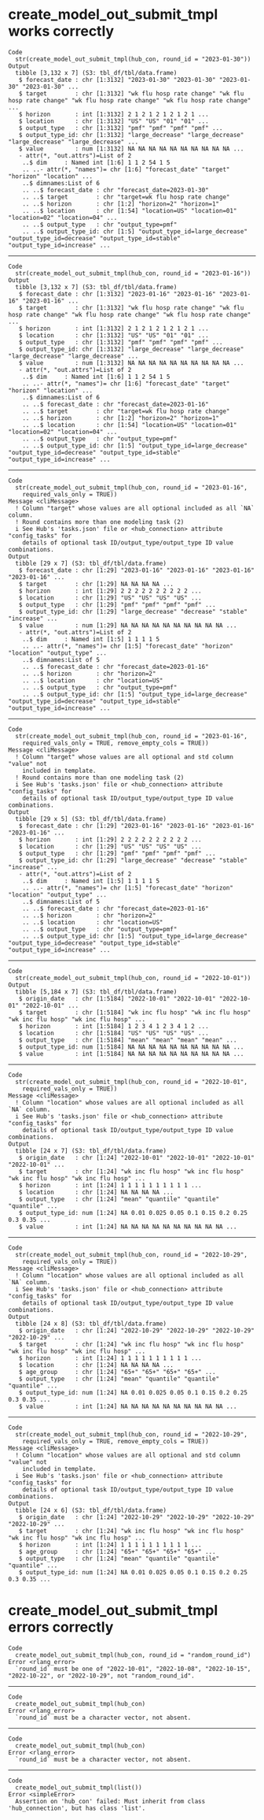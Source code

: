 # create_model_out_submit_tmpl works correctly

    Code
      str(create_model_out_submit_tmpl(hub_con, round_id = "2023-01-30"))
    Output
      tibble [3,132 x 7] (S3: tbl_df/tbl/data.frame)
       $ forecast_date : chr [1:3132] "2023-01-30" "2023-01-30" "2023-01-30" "2023-01-30" ...
       $ target        : chr [1:3132] "wk flu hosp rate change" "wk flu hosp rate change" "wk flu hosp rate change" "wk flu hosp rate change" ...
       $ horizon       : int [1:3132] 2 1 2 1 2 1 2 1 2 1 ...
       $ location      : chr [1:3132] "US" "US" "01" "01" ...
       $ output_type   : chr [1:3132] "pmf" "pmf" "pmf" "pmf" ...
       $ output_type_id: chr [1:3132] "large_decrease" "large_decrease" "large_decrease" "large_decrease" ...
       $ value         : num [1:3132] NA NA NA NA NA NA NA NA NA NA ...
       - attr(*, "out.attrs")=List of 2
        ..$ dim     : Named int [1:6] 1 1 2 54 1 5
        .. ..- attr(*, "names")= chr [1:6] "forecast_date" "target" "horizon" "location" ...
        ..$ dimnames:List of 6
        .. ..$ forecast_date : chr "forecast_date=2023-01-30"
        .. ..$ target        : chr "target=wk flu hosp rate change"
        .. ..$ horizon       : chr [1:2] "horizon=2" "horizon=1"
        .. ..$ location      : chr [1:54] "location=US" "location=01" "location=02" "location=04" ...
        .. ..$ output_type   : chr "output_type=pmf"
        .. ..$ output_type_id: chr [1:5] "output_type_id=large_decrease" "output_type_id=decrease" "output_type_id=stable" "output_type_id=increase" ...

---

    Code
      str(create_model_out_submit_tmpl(hub_con, round_id = "2023-01-16"))
    Output
      tibble [3,132 x 7] (S3: tbl_df/tbl/data.frame)
       $ forecast_date : chr [1:3132] "2023-01-16" "2023-01-16" "2023-01-16" "2023-01-16" ...
       $ target        : chr [1:3132] "wk flu hosp rate change" "wk flu hosp rate change" "wk flu hosp rate change" "wk flu hosp rate change" ...
       $ horizon       : int [1:3132] 2 1 2 1 2 1 2 1 2 1 ...
       $ location      : chr [1:3132] "US" "US" "01" "01" ...
       $ output_type   : chr [1:3132] "pmf" "pmf" "pmf" "pmf" ...
       $ output_type_id: chr [1:3132] "large_decrease" "large_decrease" "large_decrease" "large_decrease" ...
       $ value         : num [1:3132] NA NA NA NA NA NA NA NA NA NA ...
       - attr(*, "out.attrs")=List of 2
        ..$ dim     : Named int [1:6] 1 1 2 54 1 5
        .. ..- attr(*, "names")= chr [1:6] "forecast_date" "target" "horizon" "location" ...
        ..$ dimnames:List of 6
        .. ..$ forecast_date : chr "forecast_date=2023-01-16"
        .. ..$ target        : chr "target=wk flu hosp rate change"
        .. ..$ horizon       : chr [1:2] "horizon=2" "horizon=1"
        .. ..$ location      : chr [1:54] "location=US" "location=01" "location=02" "location=04" ...
        .. ..$ output_type   : chr "output_type=pmf"
        .. ..$ output_type_id: chr [1:5] "output_type_id=large_decrease" "output_type_id=decrease" "output_type_id=stable" "output_type_id=increase" ...

---

    Code
      str(create_model_out_submit_tmpl(hub_con, round_id = "2023-01-16",
        required_vals_only = TRUE))
    Message <cliMessage>
      ! Column "target" whose values are all optional included as all `NA` column.
      ! Round contains more than one modeling task (2)
      i See Hub's 'tasks.json' file or <hub_connection> attribute "config_tasks" for
        details of optional task ID/output_type/output_type ID value combinations.
    Output
      tibble [29 x 7] (S3: tbl_df/tbl/data.frame)
       $ forecast_date : chr [1:29] "2023-01-16" "2023-01-16" "2023-01-16" "2023-01-16" ...
       $ target        : chr [1:29] NA NA NA NA ...
       $ horizon       : int [1:29] 2 2 2 2 2 2 2 2 2 2 ...
       $ location      : chr [1:29] "US" "US" "US" "US" ...
       $ output_type   : chr [1:29] "pmf" "pmf" "pmf" "pmf" ...
       $ output_type_id: chr [1:29] "large_decrease" "decrease" "stable" "increase" ...
       $ value         : num [1:29] NA NA NA NA NA NA NA NA NA NA ...
       - attr(*, "out.attrs")=List of 2
        ..$ dim     : Named int [1:5] 1 1 1 1 5
        .. ..- attr(*, "names")= chr [1:5] "forecast_date" "horizon" "location" "output_type" ...
        ..$ dimnames:List of 5
        .. ..$ forecast_date : chr "forecast_date=2023-01-16"
        .. ..$ horizon       : chr "horizon=2"
        .. ..$ location      : chr "location=US"
        .. ..$ output_type   : chr "output_type=pmf"
        .. ..$ output_type_id: chr [1:5] "output_type_id=large_decrease" "output_type_id=decrease" "output_type_id=stable" "output_type_id=increase" ...

---

    Code
      str(create_model_out_submit_tmpl(hub_con, round_id = "2023-01-16",
        required_vals_only = TRUE, remove_empty_cols = TRUE))
    Message <cliMessage>
      ! Column "target" whose values are all optional and std column "value" not
        included in template.
      ! Round contains more than one modeling task (2)
      i See Hub's 'tasks.json' file or <hub_connection> attribute "config_tasks" for
        details of optional task ID/output_type/output_type ID value combinations.
    Output
      tibble [29 x 5] (S3: tbl_df/tbl/data.frame)
       $ forecast_date : chr [1:29] "2023-01-16" "2023-01-16" "2023-01-16" "2023-01-16" ...
       $ horizon       : int [1:29] 2 2 2 2 2 2 2 2 2 2 ...
       $ location      : chr [1:29] "US" "US" "US" "US" ...
       $ output_type   : chr [1:29] "pmf" "pmf" "pmf" "pmf" ...
       $ output_type_id: chr [1:29] "large_decrease" "decrease" "stable" "increase" ...
       - attr(*, "out.attrs")=List of 2
        ..$ dim     : Named int [1:5] 1 1 1 1 5
        .. ..- attr(*, "names")= chr [1:5] "forecast_date" "horizon" "location" "output_type" ...
        ..$ dimnames:List of 5
        .. ..$ forecast_date : chr "forecast_date=2023-01-16"
        .. ..$ horizon       : chr "horizon=2"
        .. ..$ location      : chr "location=US"
        .. ..$ output_type   : chr "output_type=pmf"
        .. ..$ output_type_id: chr [1:5] "output_type_id=large_decrease" "output_type_id=decrease" "output_type_id=stable" "output_type_id=increase" ...

---

    Code
      str(create_model_out_submit_tmpl(hub_con, round_id = "2022-10-01"))
    Output
      tibble [5,184 x 7] (S3: tbl_df/tbl/data.frame)
       $ origin_date   : chr [1:5184] "2022-10-01" "2022-10-01" "2022-10-01" "2022-10-01" ...
       $ target        : chr [1:5184] "wk inc flu hosp" "wk inc flu hosp" "wk inc flu hosp" "wk inc flu hosp" ...
       $ horizon       : int [1:5184] 1 2 3 4 1 2 3 4 1 2 ...
       $ location      : chr [1:5184] "US" "US" "US" "US" ...
       $ output_type   : chr [1:5184] "mean" "mean" "mean" "mean" ...
       $ output_type_id: num [1:5184] NA NA NA NA NA NA NA NA NA NA ...
       $ value         : int [1:5184] NA NA NA NA NA NA NA NA NA NA ...

---

    Code
      str(create_model_out_submit_tmpl(hub_con, round_id = "2022-10-01",
        required_vals_only = TRUE))
    Message <cliMessage>
      ! Column "location" whose values are all optional included as all `NA` column.
      i See Hub's 'tasks.json' file or <hub_connection> attribute "config_tasks" for
        details of optional task ID/output_type/output_type ID value combinations.
    Output
      tibble [24 x 7] (S3: tbl_df/tbl/data.frame)
       $ origin_date   : chr [1:24] "2022-10-01" "2022-10-01" "2022-10-01" "2022-10-01" ...
       $ target        : chr [1:24] "wk inc flu hosp" "wk inc flu hosp" "wk inc flu hosp" "wk inc flu hosp" ...
       $ horizon       : int [1:24] 1 1 1 1 1 1 1 1 1 1 ...
       $ location      : chr [1:24] NA NA NA NA ...
       $ output_type   : chr [1:24] "mean" "quantile" "quantile" "quantile" ...
       $ output_type_id: num [1:24] NA 0.01 0.025 0.05 0.1 0.15 0.2 0.25 0.3 0.35 ...
       $ value         : int [1:24] NA NA NA NA NA NA NA NA NA NA ...

---

    Code
      str(create_model_out_submit_tmpl(hub_con, round_id = "2022-10-29",
        required_vals_only = TRUE))
    Message <cliMessage>
      ! Column "location" whose values are all optional included as all `NA` column.
      i See Hub's 'tasks.json' file or <hub_connection> attribute "config_tasks" for
        details of optional task ID/output_type/output_type ID value combinations.
    Output
      tibble [24 x 8] (S3: tbl_df/tbl/data.frame)
       $ origin_date   : chr [1:24] "2022-10-29" "2022-10-29" "2022-10-29" "2022-10-29" ...
       $ target        : chr [1:24] "wk inc flu hosp" "wk inc flu hosp" "wk inc flu hosp" "wk inc flu hosp" ...
       $ horizon       : int [1:24] 1 1 1 1 1 1 1 1 1 1 ...
       $ location      : chr [1:24] NA NA NA NA ...
       $ age_group     : chr [1:24] "65+" "65+" "65+" "65+" ...
       $ output_type   : chr [1:24] "mean" "quantile" "quantile" "quantile" ...
       $ output_type_id: num [1:24] NA 0.01 0.025 0.05 0.1 0.15 0.2 0.25 0.3 0.35 ...
       $ value         : int [1:24] NA NA NA NA NA NA NA NA NA NA ...

---

    Code
      str(create_model_out_submit_tmpl(hub_con, round_id = "2022-10-29",
        required_vals_only = TRUE, remove_empty_cols = TRUE))
    Message <cliMessage>
      ! Column "location" whose values are all optional and std column "value" not
        included in template.
      i See Hub's 'tasks.json' file or <hub_connection> attribute "config_tasks" for
        details of optional task ID/output_type/output_type ID value combinations.
    Output
      tibble [24 x 6] (S3: tbl_df/tbl/data.frame)
       $ origin_date   : chr [1:24] "2022-10-29" "2022-10-29" "2022-10-29" "2022-10-29" ...
       $ target        : chr [1:24] "wk inc flu hosp" "wk inc flu hosp" "wk inc flu hosp" "wk inc flu hosp" ...
       $ horizon       : int [1:24] 1 1 1 1 1 1 1 1 1 1 ...
       $ age_group     : chr [1:24] "65+" "65+" "65+" "65+" ...
       $ output_type   : chr [1:24] "mean" "quantile" "quantile" "quantile" ...
       $ output_type_id: num [1:24] NA 0.01 0.025 0.05 0.1 0.15 0.2 0.25 0.3 0.35 ...

# create_model_out_submit_tmpl errors correctly

    Code
      create_model_out_submit_tmpl(hub_con, round_id = "random_round_id")
    Error <rlang_error>
      `round_id` must be one of "2022-10-01", "2022-10-08", "2022-10-15", "2022-10-22", or "2022-10-29", not "random_round_id".

---

    Code
      create_model_out_submit_tmpl(hub_con)
    Error <rlang_error>
      `round_id` must be a character vector, not absent.

---

    Code
      create_model_out_submit_tmpl(hub_con)
    Error <rlang_error>
      `round_id` must be a character vector, not absent.

---

    Code
      create_model_out_submit_tmpl(list())
    Error <simpleError>
      Assertion on 'hub_con' failed: Must inherit from class 'hub_connection', but has class 'list'.

